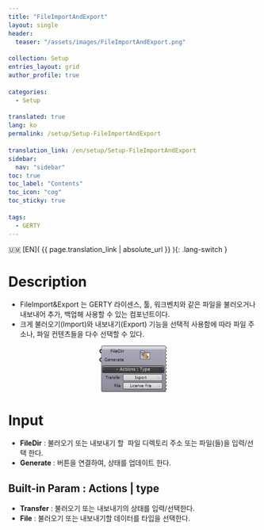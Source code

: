 ```yaml
---
title: "FileImportAndExport"
layout: single
header:
  teaser: "/assets/images/FileImportAndExport.png"

collection: Setup
entries_layout: grid
author_profile: true

categories:
  - Setup

translated: true
lang: ko
permalink: /setup/Setup-FileImportAndExport

translation_link: /en/setup/Setup-FileImportAndExport
sidebar:
  nav: "sidebar"
toc: true
toc_label: "Contents"
toc_icon: "cog"
toc_sticky: true

tags: 
  - GERTY
---
```


:us_outlying_islands: [EN]( {{ page.translation_link | absolute_url }} ){: .lang-switch }

# Description

* FileImport&Export 는 GERTY 라이센스, 툴, 워크벤치와 같은 파일을 불러오거나 내보내어 추가, 백업해 사용할 수 있는 컴포넌트이다.
* 크게 불러오기(Import)와 내보내기(Export) 기능을 선택적 사용함에 따라 파일 주소나, 파일 컨텐츠들을 다수 선택할 수 있다.

<p align="center">  <img src="/assets/images/FileImportAndExport.png" align="center" width="27%"></p>

# Input

* **FileDir** : 불러오기 또는 내보내기 할  파일 디렉토리 주소 또는 파일(들)을 입력/선택 한다.
* **Generate** : 버튼을 연결하여, 상태를 업데이트 한다.

## Built-in Param : Actions |  type

* **Transfer** : 불러오기 또는 내보내기의 상태를 입력/선택한다.
* **File** : 불러오기 또는 내보내기할 데이터를 타입을 선택한다.

